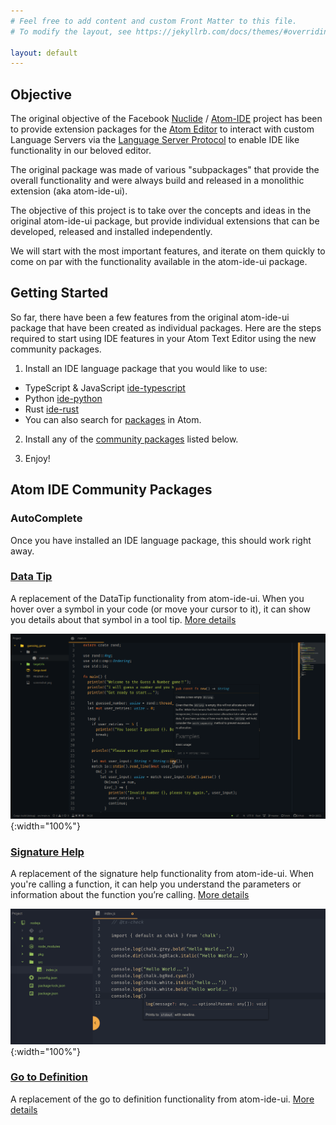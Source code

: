 ```yaml
---
# Feel free to add content and custom Front Matter to this file.
# To modify the layout, see https://jekyllrb.com/docs/themes/#overriding-theme-defaults

layout: default
---
```

## Objective

The original objective of the Facebook [Nuclide](https://nuclide.io) / [Atom-IDE](https://ide.atom.io) project has been to provide extension packages for the [Atom Editor](https://www.atom.io) to interact with custom Language Servers via the [Language Server Protocol](https://langserver.org) to enable IDE like functionality in our beloved editor.

The original package was made of various "subpackages" that provide the overall functionality and were always build and released in a monolithic extension (aka atom-ide-ui).

The objective of this project is to take over the concepts and ideas in the original atom-ide-ui package, but provide individual extensions that can be developed, released and installed independently.

We will start with the most important features, and iterate on them quickly to come on par with the functionality available in the atom-ide-ui package.


## Getting Started

So far, there have been a few features from the original atom-ide-ui package that have been created as individual packages. Here are the steps required to start using IDE features in your Atom Text Editor using the new community packages.

1. Install an IDE language package that you would like to use:
* TypeScript & JavaScript [ide-typescript](https://atom.io/packages/ide-typescript)
* Python [ide-python](https://atom.io/packages/ide-python)
* Rust [ide-rust](hhttps://atom.io/packages/ide-rust)
* You can also search for [packages](https://atom.io/packages/search?q=IDE) in Atom.

2. Install any of the [community packages](https://atom.io/users/atom-ide-community) listed below.

3. Enjoy!

## Atom IDE Community Packages

### AutoComplete

Once you have installed an IDE language package, this should work right away.

### [Data Tip](https://atom.io/packages/atom-ide-datatip)

A replacement of the DataTip functionality from atom-ide-ui. When you hover over a symbol in your code (or move your cursor to it), it can show you details about that symbol in a tool tip. [More details](https://github.com/atom-ide-community/atom-ide-datatip#atom-ide-datatip-package)

![](./assets/images/screenshot-datatip.png){:width="100%"}

### [Signature Help](https://atom.io/packages/atom-ide-signature-help)

A replacement of the signature help functionality from atom-ide-ui. When you're calling a function, it can help you understand the parameters or information about the function you’re calling. [More details](https://github.com/atom-ide-community/atom-ide-signature-help#atom-ide-signature-help)

![](./assets/images/screenshot-sig-help.png){:width="100%"}

### [Go to Definition](https://atom.io/packages/atom-ide-definitions)

A replacement of the go to definition functionality from atom-ide-ui. [More details](https://github.com/atom-ide-community/atom-ide-definitions#atom-ide-definitions-package)
